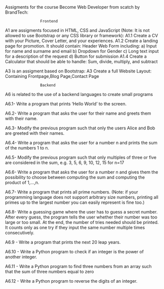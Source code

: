 Assigments for the course Become Web Developer from scatch by BrandTech:

                    Frontend
A1 are assigments focused in HTML, CSS and JavaScript (Note: It is not allowed to use Bootstrap or any CSS library or framework):
  A1.1 Create a CV with your Picture, Cover Letter, and your experiences.
  A1.2 Create a landing page for promotion. It should contain:
  Header
  Web Form including:
  a) Input for name and surname and email
  b) Dropdown for Gender
  c) Long text input for a description of the request
  d) Button for submission
  A1.4 Create a Calculator that should be able to handle:
  Sum, divide, multiply, and subtract

A3 is an assigment based on Bootstrap:
  A3 Create a full Website Layout:
     Containing Frontpage,Blog Page,Contact Page
  
                    Backend
A6 is related to the use of a backend languages to create small programs

  A6.1- Write a program that prints ‘Hello World’ to the screen.
  
  A6.2- Write a program that asks the user for their name and greets them with their name.
  
  A6.3- Modify the previous program such that only the users Alice and Bob are greeted with their names.
  
  A6.4- Write a program that asks the user for a number n and prints the sum of the numbers 1 to n.
  
  A6.5- Modify the previous program such that only multiples of three or five are considered in the sum, e.g. 3, 5, 6, 9, 10, 12, 15 for n=17
  
  A6.6- Write a program that asks the user for a number n and gives them the possibility to choose between computing the sum and computing the product of 1,…,n.
  
  A6.7- Write a program that prints all prime numbers. (Note: if your programming language does not support arbitrary size numbers, printing all primes up to the largest number you can easily represent is fine too.)
  
  A6.8- Write a guessing game where the user has to guess a secret number. After every guess, the program tells the user whether their number was too large or too small. At the end, the number of tries needed should be printed. It counts only as one try if they input the same number multiple times consecutively.
  
  A6.9 - Write a program that prints the next 20 leap years.
  
  A6.10 - Write a Python program to check if an integer is the power of another integer.
  
  A6.11 - Write a Python program to find three numbers from an array such that the sum of three numbers equal to zero
  
  A6.12 - Write a Python program to reverse the digits of an integer.


